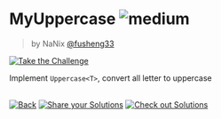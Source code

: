<!--info-header-start--><h1>MyUppercase <img src="https://img.shields.io/badge/-medium-d9901a" alt="medium"/> </h1><blockquote><p>by NaNix <a href="https://github.com/fusheng33" target="_blank">@fusheng33</a></p></blockquote><p><a href="https://tsch.js.org/35991/play" target="_blank"><img src="https://img.shields.io/badge/-Take%20the%20Challenge-3178c6?logo=typescript&logoColor=white" alt="Take the Challenge"/></a> </p><!--info-header-end-->

Implement `Uppercase<T>`, convert all letter to uppercase


<!--info-footer-start--><br><a href="../../README.md" target="_blank"><img src="https://img.shields.io/badge/-Back-grey" alt="Back"/></a> <a href="https://tsch.js.org/35991/answer" target="_blank"><img src="https://img.shields.io/badge/-Share%20your%20Solutions-teal" alt="Share your Solutions"/></a> <a href="https://tsch.js.org/35991/solutions" target="_blank"><img src="https://img.shields.io/badge/-Check%20out%20Solutions-de5a77?logo=awesome-lists&logoColor=white" alt="Check out Solutions"/></a> <!--info-footer-end-->